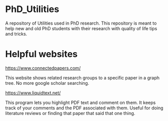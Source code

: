 # PhD_Utilities
A repository of Utilities used in PhD research. This repository is meant to help new and old PhD students with their research with quality of life tips and tricks.


# Helpful websites
https://www.connectedpapers.com/

This website shows related research groups to a specific paper in a graph tree. No more google scholar searching.

https://www.liquidtext.net/

This program lets you highlight PDF text and comment on them. It keeps track of your comments and the PDF associated with them. Useful for doing literature reviews or finding that paper that said that one thing.
